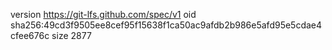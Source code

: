 version https://git-lfs.github.com/spec/v1
oid sha256:49cd3f9505ee8cef95f15638f1ca50ac9afdb2b986e5afd95e5cdae4cfee676c
size 2877

